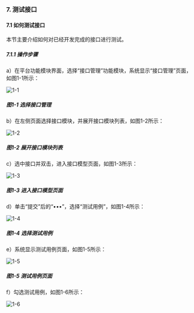 ### 7. 测试接口

#### 7.1 如何测试接口

本节主要介绍如何对已经开发完成的接口进行测试。

##### 7.1.1 操作步骤

a）在平台功能模块界面，选择“接口管理”功能模块，系统显示“接口管理”页面，如图1-1所示：

![1-1](https://www.feisuanyz.com/fsimage/ks-image/ks_9-1_img.png)

##### 图1-1 选择接口管理

b）在左侧页面选择接口模块，并展开接口模块列表，如图1-2所示：

![1-2](https://www.feisuanyz.com/fsimage/ks-image/ks_9-2_img.png)

##### 图1-2 展开接口模块列表

c）选中接口并双击，进入接口模型页面，如图1-3所示：

![1-3](https://www.feisuanyz.com/fsimage/ks-image/ks_9-3_img.png)

##### 图1-3 进入接口模型页面

d）单击“提交”后的“•••”，选择“测试用例”，如图1-4所示：

![1-4](https://www.feisuanyz.com/fsimage/ks-image/ks_9-4_img.png)

##### 图1-4 选择测试用例

e）系统显示测试用例页面，如图1-5所示：

![1-5](https://www.feisuanyz.com/fsimage/ks-image/ks_9-5_img.png)

##### 图1-5 测试用例页面

f）勾选测试用例，如图1-6所示：

![1-6](https://www.feisuanyz.com/fsimage/ks-image/ks_9-6_img.png)
